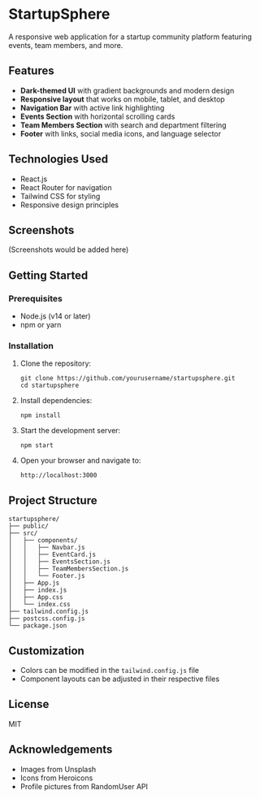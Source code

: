 # StartupSphere

A responsive web application for a startup community platform featuring events, team members, and more.

## Features

- **Dark-themed UI** with gradient backgrounds and modern design
- **Responsive layout** that works on mobile, tablet, and desktop
- **Navigation Bar** with active link highlighting
- **Events Section** with horizontal scrolling cards
- **Team Members Section** with search and department filtering
- **Footer** with links, social media icons, and language selector

## Technologies Used

- React.js
- React Router for navigation
- Tailwind CSS for styling
- Responsive design principles

## Screenshots

(Screenshots would be added here)

## Getting Started

### Prerequisites

- Node.js (v14 or later)
- npm or yarn

### Installation

1. Clone the repository:
   ```
   git clone https://github.com/yourusername/startupsphere.git
   cd startupsphere
   ```

2. Install dependencies:
   ```
   npm install
   ```

3. Start the development server:
   ```
   npm start
   ```

4. Open your browser and navigate to:
   ```
   http://localhost:3000
   ```

## Project Structure

```
startupsphere/
├── public/
├── src/
│   ├── components/
│   │   ├── Navbar.js
│   │   ├── EventCard.js
│   │   ├── EventsSection.js
│   │   ├── TeamMembersSection.js
│   │   └── Footer.js
│   ├── App.js
│   ├── index.js
│   ├── App.css
│   └── index.css
├── tailwind.config.js
├── postcss.config.js
└── package.json
```

## Customization

- Colors can be modified in the `tailwind.config.js` file
- Component layouts can be adjusted in their respective files

## License

MIT

## Acknowledgements

- Images from Unsplash
- Icons from Heroicons
- Profile pictures from RandomUser API
